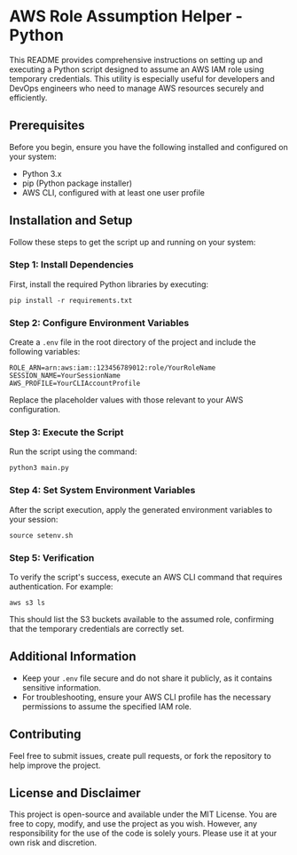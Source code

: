 # AWS Role Assumption Helper - Python

This README provides comprehensive instructions on setting up and executing a Python script designed to assume an AWS IAM role using temporary credentials. This utility is especially useful for developers and DevOps engineers who need to manage AWS resources securely and efficiently.

## Prerequisites

Before you begin, ensure you have the following installed and configured on your system:

- Python 3.x
- pip (Python package installer)
- AWS CLI, configured with at least one user profile

## Installation and Setup

Follow these steps to get the script up and running on your system:

### Step 1: Install Dependencies

First, install the required Python libraries by executing:

```
pip install -r requirements.txt
```

### Step 2: Configure Environment Variables

Create a `.env` file in the root directory of the project and include the following variables:

```
ROLE_ARN=arn:aws:iam::123456789012:role/YourRoleName
SESSION_NAME=YourSessionName
AWS_PROFILE=YourCLIAccountProfile
```

Replace the placeholder values with those relevant to your AWS configuration.

### Step 3: Execute the Script

Run the script using the command:

```
python3 main.py
```

### Step 4: Set System Environment Variables

After the script execution, apply the generated environment variables to your session:

```
source setenv.sh
```

### Step 5: Verification

To verify the script's success, execute an AWS CLI command that requires authentication. For example:

```
aws s3 ls
```

This should list the S3 buckets available to the assumed role, confirming that the temporary credentials are correctly set.

## Additional Information

- Keep your `.env` file secure and do not share it publicly, as it contains sensitive information.
- For troubleshooting, ensure your AWS CLI profile has the necessary permissions to assume the specified IAM role.

## Contributing

Feel free to submit issues, create pull requests, or fork the repository to help improve the project.

## License and Disclaimer

This project is open-source and available under the MIT License. You are free to copy, modify, and use the project as you wish. However, any responsibility for the use of the code is solely yours. Please use it at your own risk and discretion.
